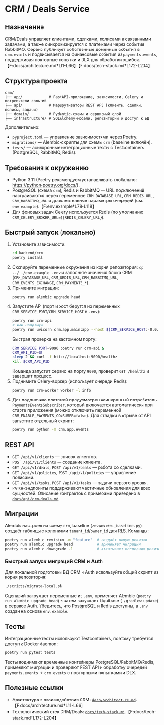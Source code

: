 # CRM / Deals Service

## Назначение
CRM/Deals управляет клиентами, сделками, полисами и связанными задачами, а также синхронизируется с платежами через события RabbitMQ. Сервис публикует собственные доменные события в `crm.events` и подписывается на финансовые события из `payments.events`, поддерживая повторные попытки и DLX для обработки ошибок.【F:docs/architecture.md†L11-L66】【F:docs/tech-stack.md†L172-L204】

## Структура проекта
```
crm/
├── app/            # FastAPI-приложение, зависимости, Celery и потребители событий
├── api/            # Маршрутизаторы REST API (клиенты, сделки, полисы, задачи)
├── domain/         # Pydantic-схемы и сервисный слой
├── infrastructure/ # SQLAlchemy-модели, репозитории и доступ к БД
```
Дополнительно:
- `pyproject.toml` — управление зависимостями через Poetry.
- `migrations/` — Alembic-скрипты для схемы `crm` (baseline включён).
- `tests/` — асинхронные интеграционные тесты с Testcontainers (PostgreSQL, RabbitMQ, Redis).

## Требования к окружению
- Python 3.11 (Poetry рекомендуем устанавливать глобально: https://python-poetry.org/docs/).
- PostgreSQL (схема `crm`), Redis и RabbitMQ — URL подключений настраиваются через переменные `CRM_DATABASE_URL`, `CRM_REDIS_URL`, `CRM_RABBITMQ_URL` и дополнительные параметры очередей (см. `env.example`).【F:env.example†L78-L118】
- Для фоновых задач Celery используется Redis (по умолчанию `CRM_CELERY_BROKER_URL=${REDIS_CELERY_URL}`).

## Быстрый запуск (локально)
1. Установите зависимости:
   ```bash
   cd backend/crm
   poetry install
   ```
2. Скопируйте переменные окружения из корня репозитория: `cp ../../env.example .env` и заполните значения блока CRM (`CRM_DATABASE_URL`, `CRM_REDIS_URL`, `CRM_RABBITMQ_URL`, `CRM_EVENTS_EXCHANGE`, `CRM_PAYMENTS_*`).
3. Примените миграции:
   ```bash
   poetry run alembic upgrade head
   ```
4. Запустите API (порт и хост берутся из переменных `CRM_SERVICE_PORT`/`CRM_SERVICE_HOST` в `.env`):
   ```bash
   poetry run crm-api
   # или напрямую
   poetry run uvicorn crm.app.main:app --host ${CRM_SERVICE_HOST:-0.0.0.0} --port ${CRM_SERVICE_PORT:-8082}
   ```
   Быстрая проверка на кастомном порту:
   ```bash
   CRM_SERVICE_PORT=9090 poetry run crm-api &
   CRM_API_PID=$!
   sleep 2 && curl -f http://localhost:9090/healthz
   kill $CRM_API_PID
   ```
   Команда запустит сервис на порту `9090`, проверит `GET /healthz` и завершит процесс.
5. Поднимите Celery-воркер (использует очереди Redis):
   ```bash
   poetry run crm-worker worker -l info
   ```
6. Для подписчика платежей предусмотрен асинхронный потребитель `PaymentsEventsSubscriber`, который включается автоматически при старте приложения (можно отключить переменной `CRM_ENABLE_PAYMENTS_CONSUMER=false`). Для отладки в отрыве от API запустите отдельный скрипт:
   ```bash
   poetry run python -m crm.app.events
   ```

## REST API
- `GET /api/v1/clients` — список клиентов.
- `POST /api/v1/clients` — создание клиента.
- `GET /api/v1/deals`, `POST /api/v1/deals` — работа со сделками.
- `GET /api/v1/policies`, `POST /api/v1/policies` — управление полисами.
- `GET /api/v1/tasks`, `POST /api/v1/tasks` — задачи первого уровня.
- `PATCH`-эндпоинты поддерживают частичные обновления для всех сущностей.
Описание контрактов с примерами приведено в [`docs/api/crm-deals.md`](../../docs/api/crm-deals.md).

## Миграции
Alembic настроен на схему `crm`, baseline (`2024031501_baseline.py`) создаёт таблицы с колонками `tenant_id`/`owner_id` для RLS. Команды:
```bash
poetry run alembic revision -m "feature"  # создаёт новую ревизию
poetry run alembic upgrade head           # применяет миграции
poetry run alembic downgrade -1           # откатывает последнюю ревизию
```

### Быстрый запуск миграций CRM и Auth

Для локальной подготовки БД CRM и Auth используйте общий скрипт из корня репозитория:

```bash
./scripts/migrate-local.sh
```

Сценарий загружает переменные из `.env`, применяет Alembic (`poetry run alembic upgrade head`) и затем запускает Liquibase (`./gradlew update`) в сервисе Auth. Убедитесь, что PostgreSQL и Redis доступны, а `.env` создан на основе `env.example`.

## Тесты
Интеграционные тесты используют Testcontainers, поэтому требуется доступ к Docker daemon:
```bash
poetry run pytest tests
```
Тесты поднимают временные контейнеры PostgreSQL/RabbitMQ/Redis, применяют миграции и проверяют REST API и обработку очередей `payments.events` → `crm.events` с повторными попытками и DLX.

## Полезные ссылки
- Архитектура и взаимодействия CRM: [`docs/architecture.md`](../../docs/architecture.md#2-взаимодействия-и-потоки-данных).【F:docs/architecture.md†L11-L66】
- Технологический стек CRM/Deals: [`docs/tech-stack.md`](../../docs/tech-stack.md#crm--deals).【F:docs/tech-stack.md†L172-L204】
